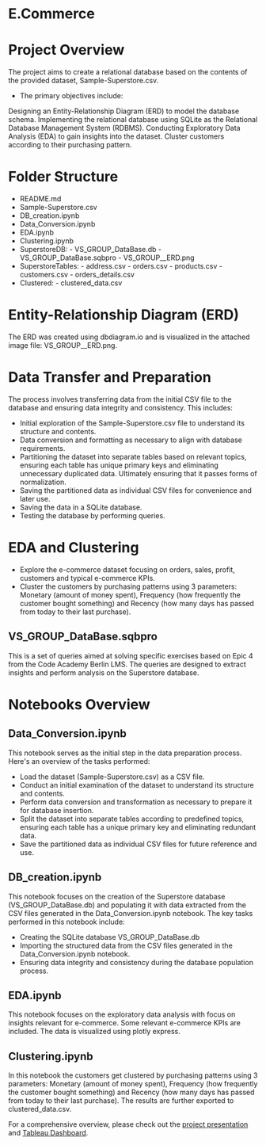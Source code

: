 ﻿# E.Commerce
# Project Overview
The project aims to create a relational database based on the contents of the provided dataset, Sample-Superstore.csv. 

* The primary objectives include:

Designing an Entity-Relationship Diagram (ERD) to model the database schema.
Implementing the relational database using SQLite as the Relational Database Management System (RDBMS).
Conducting Exploratory Data Analysis (EDA) to gain insights into the dataset.
Cluster customers according to their purchasing pattern.
# Folder Structure
* README.md
* Sample-Superstore.csv
* DB_creation.ipynb
* Data_Conversion.ipynb
* EDA.ipynb
* Clustering.ipynb
* SuperstoreDB: - VS_GROUP_DataBase.db - VS_GROUP_DataBase.sqbpro - VS_GROUP__ERD.png
* SuperstoreTables: - address.csv - orders.csv - products.csv - customers.csv - orders_details.csv
* Clustered: - clustered_data.csv


# Entity-Relationship Diagram (ERD)
The ERD was created using dbdiagram.io and is visualized in the attached image file: VS_GROUP__ERD.png.

# Data Transfer and Preparation
The process involves transferring data from the initial CSV file to the database and ensuring data integrity and consistency. This includes:

* Initial exploration of the Sample-Superstore.csv file to understand its structure and contents.
* Data conversion and formatting as necessary to align with database requirements.
* Partitioning the dataset into separate tables based on relevant topics, ensuring each table has unique primary keys and eliminating unnecessary duplicated data. Ultimately ensuring that it passes forms of normalization.
* Saving the partitioned data as individual CSV files for convenience and later use.
* Saving the data in a SQLite database.
* Testing the database by performing queries.
# EDA and Clustering
* Explore the e-commerce dataset focusing on orders, sales, profit, customers and typical e-commerce KPIs.
* Cluster the customers by purchasing patterns using 3 parameters: Monetary (amount of money spent), Frequency (how frequently the customer bought something) and Recency (how many days has passed from today to their last purchase).
## VS_GROUP_DataBase.sqbpro
This is a set of queries aimed at solving specific exercises based on Epic 4 from the Code Academy Berlin LMS. The queries are designed to extract insights and perform analysis on the Superstore database.
# Notebooks Overview
## Data_Conversion.ipynb
This notebook serves as the initial step in the data preparation process. Here's an overview of the tasks performed:

* Load the dataset (Sample-Superstore.csv) as a CSV file.
* Conduct an initial examination of the dataset to understand its structure and contents.
* Perform data conversion and transformation as necessary to prepare it for database insertion.
* Split the dataset into separate tables according to predefined topics, ensuring each table has a unique primary key and eliminating redundant data.
* Save the partitioned data as individual CSV files for future reference and use.
## DB_creation.ipynb
This notebook focuses on the creation of the Superstore database (VS_GROUP_DataBase.db) and populating it with data extracted from the CSV files generated in the Data_Conversion.ipynb notebook. The key tasks performed in this notebook include:

* Creating the SQLite database VS_GROUP_DataBase.db 
* Importing the structured data from the CSV files generated in the Data_Conversion.ipynb notebook.
* Ensuring data integrity and consistency during the database population process.



## EDA.ipynb
This notebook focuses on the exploratory data analysis with focus on insights relevant for e-commerce. Some relevant e-commerce KPIs are included. The data is visualized using plotly express.

## Clustering.ipynb
In this notebook the customers get clustered by purchasing patterns using 3 parameters: Monetary (amount of money spent), Frequency (how frequently the customer bought something) and Recency (how many days has passed from today to their last purchase). The results are further exported to clustered_data.csv.


For a comprehensive overview, please check out the [project presentation](https://docs.google.com/presentation/d/189jkZp9nHZgpW0Cbg1WBahSjS-CWcn9BALe9Of76EP0/edit#slide=id.g2df3dbcb3fd_1_29) and [Tableau Dashboard](https://public.tableau.com/app/profile/godwin.oti5506/viz/VSGROUPTABLEAU/ProfitSalesDashboard).
